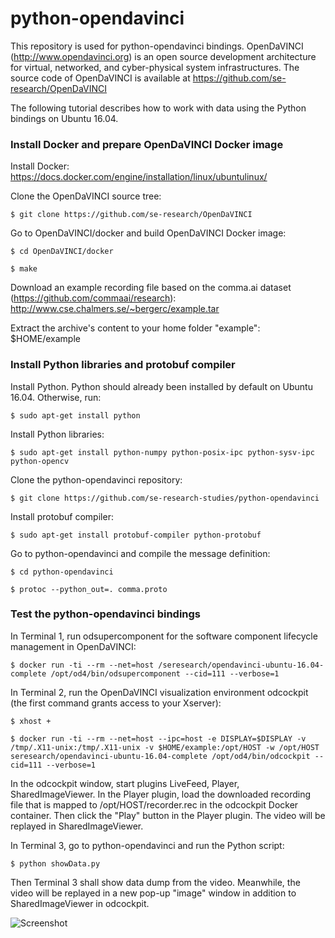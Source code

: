 # python-opendavinci
This repository is used for python-opendavinci bindings. OpenDaVINCI (http://www.opendavinci.org) is an open source development architecture for virtual, networked, and cyber-physical system infrastructures. The source code of OpenDaVINCI is available at https://github.com/se-research/OpenDaVINCI

The following tutorial describes how to work with data using the Python bindings on Ubuntu 16.04.

### Install Docker and prepare OpenDaVINCI Docker image

Install Docker: https://docs.docker.com/engine/installation/linux/ubuntulinux/

Clone the OpenDaVINCI source tree:

    $ git clone https://github.com/se-research/OpenDaVINCI

Go to OpenDaVINCI/docker and build OpenDaVINCI Docker image:

    $ cd OpenDaVINCI/docker

    $ make

Download an example recording file based on the comma.ai dataset (https://github.com/commaai/research): http://www.cse.chalmers.se/~bergerc/example.tar

Extract the archive's content to your home folder "example": $HOME/example

### Install Python libraries and protobuf compiler

Install Python. Python should already been installed by default on Ubuntu 16.04. Otherwise, run:

    $ sudo apt-get install python

Install Python libraries:

    $ sudo apt-get install python-numpy python-posix-ipc python-sysv-ipc python-opencv

Clone the python-opendavinci repository:

    $ git clone https://github.com/se-research-studies/python-opendavinci

Install protobuf compiler:

    $ sudo apt-get install protobuf-compiler python-protobuf

Go to python-opendavinci and compile the message definition:

    $ cd python-opendavinci

    $ protoc --python_out=. comma.proto

### Test the python-opendavinci bindings

In Terminal 1, run odsupercomponent for the software component lifecycle management in OpenDaVINCI:

    $ docker run -ti --rm --net=host /seresearch/opendavinci-ubuntu-16.04-complete /opt/od4/bin/odsupercomponent --cid=111 --verbose=1

In Terminal 2, run the OpenDaVINCI visualization environment odcockpit (the first command grants access to your Xserver):

    $ xhost +

    $ docker run -ti --rm --net=host --ipc=host -e DISPLAY=$DISPLAY -v /tmp/.X11-unix:/tmp/.X11-unix -v $HOME/example:/opt/HOST -w /opt/HOST seresearch/opendavinci-ubuntu-16.04-complete /opt/od4/bin/odcockpit --cid=111 --verbose=1

In the odcockpit window, start plugins LiveFeed, Player, SharedImageViewer. In the Player plugin, load the downloaded recording file that is mapped to /opt/HOST/recorder.rec in the odcockpit Docker container. Then click the "Play" button in the Player plugin. The video will be replayed in SharedImageViewer.

In Terminal 3, go to python-opendavinci and run the Python script:

    $ python showData.py

Then Terminal 3 shall show data dump from the video. Meanwhile, the video will be replayed in a new pop-up "image" window in addition to SharedImageViewer in odcockpit.

![Screenshot](https://github.com/se-research-studies/python-opendavinci/blob/master/pythonBindingTest.jpg)








